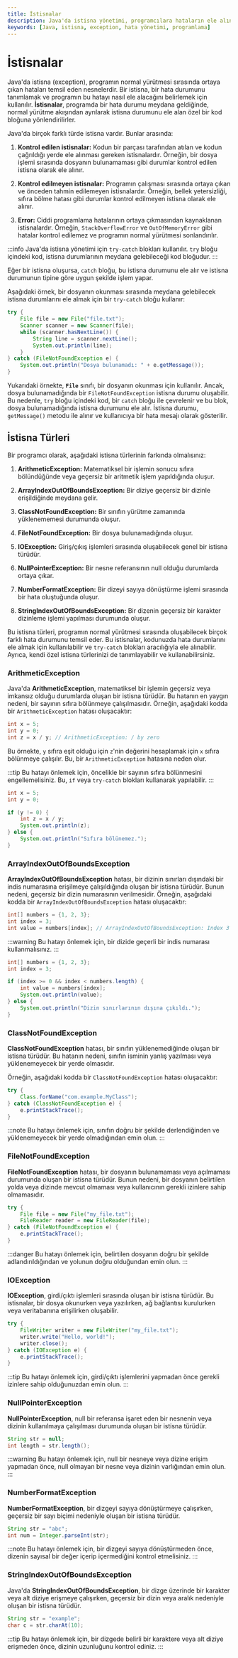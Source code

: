```yaml
---
title: İstisnalar
description: Java'da istisna yönetimi, programcılara hataların ele alınması için güçlü bir araç sağlar. Bu bölümde, Java'daki istisna türleri ve yönetim yöntemleri hakkında bilgi verilmektedir.
keywords: [Java, istisna, exception, hata yönetimi, programlama]
---
```


# İstisnalar

Java'da istisna (exception), programın normal yürütmesi sırasında ortaya çıkan hataları temsil eden nesnelerdir. Bir istisna, bir hata durumunu tanımlamak ve programın bu hatayı nasıl ele alacağını belirlemek için kullanılır. **İstisnalar**, programda bir hata durumu meydana geldiğinde, normal yürütme akışından ayrılarak istisna durumunu ele alan özel bir kod bloğuna yönlendirilirler.

Java'da birçok farklı türde istisna vardır. Bunlar arasında:

1. **Kontrol edilen istisnalar:** Kodun bir parçası tarafından atılan ve kodun çağrıldığı yerde ele alınması gereken istisnalardır. Örneğin, bir dosya işlemi sırasında dosyanın bulunamaması gibi durumlar kontrol edilen istisna olarak ele alınır.

2. **Kontrol edilmeyen istisnalar:** Programın çalışması sırasında ortaya çıkan ve önceden tahmin edilemeyen istisnalardır. Örneğin, bellek yetersizliği, sıfıra bölme hatası gibi durumlar kontrol edilmeyen istisna olarak ele alınır.

3. **Error:** Ciddi programlama hatalarının ortaya çıkmasından kaynaklanan istisnalardır. Örneğin, `StackOverflowError` ve `OutOfMemoryError` gibi hatalar kontrol edilemez ve programın normal yürütmesi sonlandırılır.

:::info
Java'da istisna yönetimi için `try-catch` blokları kullanılır. `try` bloğu içindeki kod, istisna durumlarının meydana gelebileceği kod bloğudur.
:::

Eğer bir istisna oluşursa, `catch` bloğu, bu istisna durumunu ele alır ve istisna durumunun tipine göre uygun şekilde işlem yapar.

Aşağıdaki örnek, bir dosyanın okunması sırasında meydana gelebilecek istisna durumlarını ele almak için bir `try-catch` bloğu kullanır:

```java
try {
    File file = new File("file.txt");
    Scanner scanner = new Scanner(file);
    while (scanner.hasNextLine()) {
        String line = scanner.nextLine();
        System.out.println(line);
    }
} catch (FileNotFoundException e) {
    System.out.println("Dosya bulunamadı: " + e.getMessage());
}
```

Yukarıdaki örnekte, **`File`** sınıfı, bir dosyanın okunması için kullanılır. Ancak, dosya bulunamadığında bir `FileNotFoundException` istisna durumu oluşabilir. Bu nedenle, `try` bloğu içindeki kod, bir `catch` bloğu ile çevrelenir ve bu blok, dosya bulunamadığında istisna durumunu ele alır. İstisna durumu, `getMessage()` metodu ile alınır ve kullanıcıya bir hata mesajı olarak gösterilir.

## İstisna Türleri

Bir programcı olarak, aşağıdaki istisna türlerinin farkında olmalısınız:

1. **ArithmeticException:** Matematiksel bir işlemin sonucu sıfıra bölündüğünde veya geçersiz bir aritmetik işlem yapıldığında oluşur.

2. **ArrayIndexOutOfBoundsException:** Bir diziye geçersiz bir dizinle erişildiğinde meydana gelir.

3. **ClassNotFoundException:** Bir sınıfın yürütme zamanında yüklenememesi durumunda oluşur.

4. **FileNotFoundException:** Bir dosya bulunamadığında oluşur.

5. **IOException:** Giriş/çıkış işlemleri sırasında oluşabilecek genel bir istisna türüdür.

6. **NullPointerException:** Bir nesne referansının null olduğu durumlarda ortaya çıkar.

7. **NumberFormatException:** Bir dizeyi sayıya dönüştürme işlemi sırasında bir hata oluştuğunda oluşur.

8. **StringIndexOutOfBoundsException:** Bir dizenin geçersiz bir karakter dizinleme işlemi yapılması durumunda oluşur.

Bu istisna türleri, programın normal yürütmesi sırasında oluşabilecek birçok farklı hata durumunu temsil eder. Bu istisnalar, kodunuzda hata durumlarını ele almak için kullanılabilir ve `try-catch` blokları aracılığıyla ele alınabilir. Ayrıca, kendi özel istisna türlerinizi de tanımlayabilir ve kullanabilirsiniz.

### ArithmeticException

Java'da **ArithmeticException**, matematiksel bir işlemin geçersiz veya imkansız olduğu durumlarda oluşan bir istisna türüdür. Bu hatanın en yaygın nedeni, bir sayının sıfıra bölünmeye çalışılmasıdır. Örneğin, aşağıdaki kodda bir `ArithmeticException` hatası oluşacaktır:

```java
int x = 5;
int y = 0;
int z = x / y; // ArithmeticException: / by zero
```

Bu örnekte, `y` sıfıra eşit olduğu için `z`'nin değerini hesaplamak için `x` sıfıra bölünmeye çalışılır. Bu, bir `ArithmeticException` hatasına neden olur.

:::tip
Bu hatayı önlemek için, öncelikle bir sayının sıfıra bölünmesini engellemelisiniz. Bu, `if` veya `try-catch` blokları kullanarak yapılabilir.
:::

```java
int x = 5;
int y = 0;

if (y != 0) {
    int z = x / y;
    System.out.println(z);
} else {
    System.out.println("Sıfıra bölünemez.");
}
```

### ArrayIndexOutOfBoundsException

**ArrayIndexOutOfBoundsException** hatası, bir dizinin sınırları dışındaki bir indis numarasına erişilmeye çalışıldığında oluşan bir istisna türüdür. Bunun nedeni, geçersiz bir dizin numarasının verilmesidir. Örneğin, aşağıdaki kodda bir `ArrayIndexOutOfBoundsException` hatası oluşacaktır:

```java
int[] numbers = {1, 2, 3};
int index = 3;
int value = numbers[index]; // ArrayIndexOutOfBoundsException: Index 3 out of bounds for length 3
```

:::warning
Bu hatayı önlemek için, bir dizide geçerli bir indis numarası kullanmalısınız. 
:::

```java
int[] numbers = {1, 2, 3};
int index = 3;

if (index >= 0 && index < numbers.length) {
    int value = numbers[index];
    System.out.println(value);
} else {
    System.out.println("Dizin sınırlarının dışına çıkıldı.");
}
```

### ClassNotFoundException

**ClassNotFoundException** hatası, bir sınıfın yüklenemediğinde oluşan bir istisna türüdür. Bu hatanın nedeni, sınıfın isminin yanlış yazılması veya yüklenemeyecek bir yerde olmasıdır.

Örneğin, aşağıdaki kodda bir `ClassNotFoundException` hatası oluşacaktır:

```java
try {
    Class.forName("com.example.MyClass");
} catch (ClassNotFoundException e) {
    e.printStackTrace();
}
```

:::note
Bu hatayı önlemek için, sınıfın doğru bir şekilde derlendiğinden ve yüklenemeyecek bir yerde olmadığından emin olun.
:::

### FileNotFoundException

**FileNotFoundException** hatası, bir dosyanın bulunamaması veya açılmaması durumunda oluşan bir istisna türüdür. Bunun nedeni, bir dosyanın belirtilen yolda veya dizinde mevcut olmaması veya kullanıcının gerekli izinlere sahip olmamasıdır.

```java
try {
    File file = new File("my_file.txt");
    FileReader reader = new FileReader(file);
} catch (FileNotFoundException e) {
    e.printStackTrace();
}
```

:::danger
Bu hatayı önlemek için, belirtilen dosyanın doğru bir şekilde adlandırıldığından ve yolunun doğru olduğundan emin olun.
:::

### IOException

**IOException**, girdi/çıktı işlemleri sırasında oluşan bir istisna türüdür. Bu istisnalar, bir dosya okunurken veya yazılırken, ağ bağlantısı kurulurken veya veritabanına erişilirken oluşabilir.

```java
try {
    FileWriter writer = new FileWriter("my_file.txt");
    writer.write("Hello, world!");
    writer.close();
} catch (IOException e) {
    e.printStackTrace();
}
```

:::tip
Bu hatayı önlemek için, girdi/çıktı işlemlerini yapmadan önce gerekli izinlere sahip olduğunuzdan emin olun.
:::

### NullPointerException

**NullPointerException**, null bir referansa işaret eden bir nesnenin veya dizinin kullanılmaya çalışılması durumunda oluşan bir istisna türüdür.

```java
String str = null;
int length = str.length();
```

:::warning
Bu hatayı önlemek için, null bir nesneye veya dizine erişim yapmadan önce, null olmayan bir nesne veya dizinin varlığından emin olun.
:::

### NumberFormatException

**NumberFormatException**, bir dizgeyi sayıya dönüştürmeye çalışırken, geçersiz bir sayı biçimi nedeniyle oluşan bir istisna türüdür.

```java
String str = "abc";
int num = Integer.parseInt(str);
```

:::note
Bu hatayı önlemek için, bir dizgeyi sayıya dönüştürmeden önce, dizenin sayısal bir değer içerip içermediğini kontrol etmelisiniz.
:::

### StringIndexOutOfBoundsException

Java'da **StringIndexOutOfBoundsException**, bir dizge üzerinde bir karakter veya alt diziye erişmeye çalışırken, geçersiz bir dizin veya aralık nedeniyle oluşan bir istisna türüdür. 

```java
String str = "example";
char c = str.charAt(10);
```

:::tip
Bu hatayı önlemek için, bir dizgede belirli bir karaktere veya alt diziye erişmeden önce, dizinin uzunluğunu kontrol ediniz.
:::